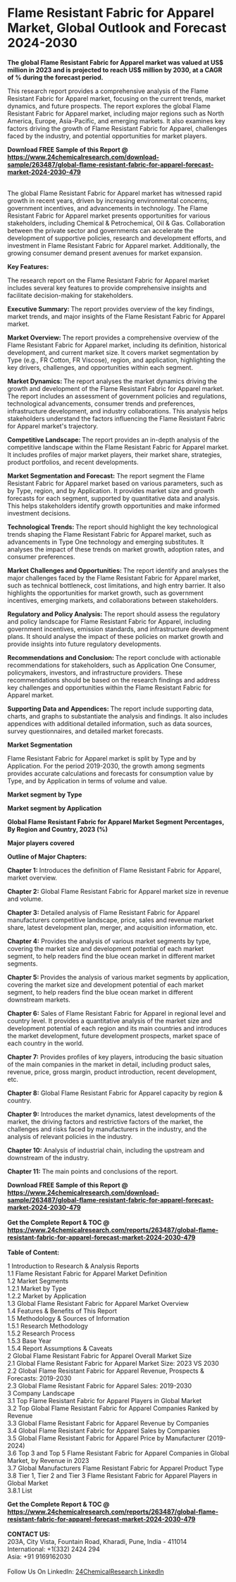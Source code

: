 <h1>Flame Resistant Fabric for Apparel Market, Global Outlook and Forecast 2024-2030</h1><p><strong>The global Flame Resistant Fabric for Apparel market was valued at US$ million in 2023 and is projected to reach US$ million by 2030, at a CAGR of % during the forecast period.</strong></p><p>
</p><p>This research report provides a comprehensive analysis of the Flame Resistant Fabric for Apparel market, focusing on the current trends, market dynamics, and future prospects. The report explores the global Flame Resistant Fabric for Apparel market, including major regions such as North America, Europe, Asia-Pacific, and emerging markets. It also examines key factors driving the growth of Flame Resistant Fabric for Apparel, challenges faced by the industry, and potential opportunities for market players.</p><div><b>Download FREE Sample of this Report @ 
            <a href="https://www.24chemicalresearch.com/download-sample/263487/global-flame-resistant-fabric-for-apparel-forecast-market-2024-2030-479">
            https://www.24chemicalresearch.com/download-sample/263487/global-flame-resistant-fabric-for-apparel-forecast-market-2024-2030-479</a></b></div><br><p>
The global Flame Resistant Fabric for Apparel market has witnessed rapid growth in recent years, driven by increasing environmental concerns, government incentives, and advancements in technology. The Flame Resistant Fabric for Apparel market presents opportunities for various stakeholders, including Chemical &amp; Petrochemical, Oil &amp; Gas. Collaboration between the private sector and governments can accelerate the development of supportive policies, research and development efforts, and investment in Flame Resistant Fabric for Apparel market. Additionally, the growing consumer demand present avenues for market expansion.</p><p>
</p><p>
<strong>Key Features:</strong></p><p>
The research report on the Flame Resistant Fabric for Apparel market includes several key features to provide comprehensive insights and facilitate decision-making for stakeholders.</p><p>
<strong>Executive Summary: </strong>The report provides overview of the key findings, market trends, and major insights of the Flame Resistant Fabric for Apparel market.</p><p>
<strong>Market Overview: </strong>The report provides a comprehensive overview of the Flame Resistant Fabric for Apparel market, including its definition, historical development, and current market size. It covers market segmentation by Type (e.g., FR Cotton, FR Viscose), region, and application, highlighting the key drivers, challenges, and opportunities within each segment.</p><p>
<strong>Market Dynamics: </strong>The report analyses the market dynamics driving the growth and development of the Flame Resistant Fabric for Apparel market. The report includes an assessment of government policies and regulations, technological advancements, consumer trends and preferences, infrastructure development, and industry collaborations. This analysis helps stakeholders understand the factors influencing the Flame Resistant Fabric for Apparel market's trajectory.</p><p>
<strong>Competitive Landscape: </strong>The report provides an in-depth analysis of the competitive landscape within the Flame Resistant Fabric for Apparel market. It includes profiles of major market players, their market share, strategies, product portfolios, and recent developments.</p><p>
<strong>Market Segmentation and Forecast:</strong> The report segment the Flame Resistant Fabric for Apparel market based on various parameters, such as by Type, region, and by Application. It provides market size and growth forecasts for each segment, supported by quantitative data and analysis. This helps stakeholders identify growth opportunities and make informed investment decisions.</p><p>
<strong>Technological Trends: </strong>The report should highlight the key technological trends shaping the Flame Resistant Fabric for Apparel market, such as advancements in Type One technology and emerging substitutes. It analyses the impact of these trends on market growth, adoption rates, and consumer preferences.</p><p>
<strong>Market Challenges and Opportunities: </strong>The report identify and analyses the major challenges faced by the Flame Resistant Fabric for Apparel market, such as technical bottleneck, cost limitations, and high entry barrier. It also highlights the opportunities for market growth, such as government incentives, emerging markets, and collaborations between stakeholders.</p><p>
<strong>Regulatory and Policy Analysis: </strong>The report should assess the regulatory and policy landscape for Flame Resistant Fabric for Apparel, including government incentives, emission standards, and infrastructure development plans. It should analyse the impact of these policies on market growth and provide insights into future regulatory developments.</p><p>
<strong>Recommendations and Conclusion: </strong>The report conclude with actionable recommendations for stakeholders, such as Application One Consumer, policymakers, investors, and infrastructure providers. These recommendations should be based on the research findings and address key challenges and opportunities within the Flame Resistant Fabric for Apparel market.</p><p>
<strong>Supporting Data and Appendices: </strong>The report include supporting data, charts, and graphs to substantiate the analysis and findings. It also includes appendices with additional detailed information, such as data sources, survey questionnaires, and detailed market forecasts.</p><p>
<strong>Market Segmentation</strong></p><p>
Flame Resistant Fabric for Apparel market is split by Type and by Application. For the period 2019-2030, the growth among segments provides accurate calculations and forecasts for consumption value by Type, and by Application in terms of volume and value.</p><p>
<strong>Market segment by Type</strong></p><p>
</p><p>
</p><p><strong>Market segment by Application</strong></p><p>
</p><p>
</p><p><strong>Global Flame Resistant Fabric for Apparel Market Segment Percentages, By Region and Country, 2023 (%)</strong></p><p>
</p><p>
<strong>Major players covered</strong></p><p>
</p><p>
</p><p><strong>Outline of Major Chapters:</strong></p><p>
<strong>Chapter 1: </strong>Introduces the definition of Flame Resistant Fabric for Apparel, market overview.</p><p>
<strong>Chapter 2:</strong> Global Flame Resistant Fabric for Apparel market size in revenue and volume.</p><p>
<strong>Chapter 3:</strong> Detailed analysis of Flame Resistant Fabric for Apparel manufacturers competitive landscape, price, sales and revenue market share, latest development plan, merger, and acquisition information, etc.</p><p>
<strong>Chapter 4:</strong> Provides the analysis of various market segments by type, covering the market size and development potential of each market segment, to help readers find the blue ocean market in different market segments.</p><p>
<strong>Chapter 5: </strong>Provides the analysis of various market segments by application, covering the market size and development potential of each market segment, to help readers find the blue ocean market in different downstream markets.</p><p>
<strong>Chapter 6:</strong> Sales of Flame Resistant Fabric for Apparel in regional level and country level. It provides a quantitative analysis of the market size and development potential of each region and its main countries and introduces the market development, future development prospects, market space of each country in the world.</p><p>
<strong>Chapter 7:</strong> Provides profiles of key players, introducing the basic situation of the main companies in the market in detail, including product sales, revenue, price, gross margin, product introduction, recent development, etc.</p><p>
<strong>Chapter 8:</strong> Global Flame Resistant Fabric for Apparel capacity by region &amp; country.</p><p>
<strong>Chapter 9:</strong> Introduces the market dynamics, latest developments of the market, the driving factors and restrictive factors of the market, the challenges and risks faced by manufacturers in the industry, and the analysis of relevant policies in the industry.</p><p>
<strong>Chapter 10:</strong> Analysis of industrial chain, including the upstream and downstream of the industry.</p><p>
<strong>Chapter 11:</strong> The main points and conclusions of the report.</p><div><b>Download FREE Sample of this Report @ 
            <a href="https://www.24chemicalresearch.com/download-sample/263487/global-flame-resistant-fabric-for-apparel-forecast-market-2024-2030-479">
            https://www.24chemicalresearch.com/download-sample/263487/global-flame-resistant-fabric-for-apparel-forecast-market-2024-2030-479</a></b></div><br><div><b>Get the Complete Report & TOC @ 
            <a href="https://www.24chemicalresearch.com/reports/263487/global-flame-resistant-fabric-for-apparel-forecast-market-2024-2030-479">
            https://www.24chemicalresearch.com/reports/263487/global-flame-resistant-fabric-for-apparel-forecast-market-2024-2030-479</a></b></div><br>
            <b>Table of Content:</b><p>1 Introduction to Research & Analysis Reports<br />
    1.1 Flame Resistant Fabric for Apparel Market Definition<br />
    1.2 Market Segments<br />
        1.2.1 Market by Type<br />
        1.2.2 Market by Application<br />
    1.3 Global Flame Resistant Fabric for Apparel Market Overview<br />
    1.4 Features & Benefits of This Report<br />
    1.5 Methodology & Sources of Information<br />
        1.5.1 Research Methodology<br />
        1.5.2 Research Process<br />
        1.5.3 Base Year<br />
        1.5.4 Report Assumptions & Caveats<br />
2 Global Flame Resistant Fabric for Apparel Overall Market Size<br />
    2.1 Global Flame Resistant Fabric for Apparel Market Size: 2023 VS 2030<br />
    2.2 Global Flame Resistant Fabric for Apparel Revenue, Prospects & Forecasts: 2019-2030<br />
    2.3 Global Flame Resistant Fabric for Apparel Sales: 2019-2030<br />
3 Company Landscape<br />
    3.1 Top Flame Resistant Fabric for Apparel Players in Global Market<br />
    3.2 Top Global Flame Resistant Fabric for Apparel Companies Ranked by Revenue<br />
    3.3 Global Flame Resistant Fabric for Apparel Revenue by Companies<br />
    3.4 Global Flame Resistant Fabric for Apparel Sales by Companies<br />
    3.5 Global Flame Resistant Fabric for Apparel Price by Manufacturer (2019-2024)<br />
    3.6 Top 3 and Top 5 Flame Resistant Fabric for Apparel Companies in Global Market, by Revenue in 2023<br />
    3.7 Global Manufacturers Flame Resistant Fabric for Apparel Product Type<br />
    3.8 Tier 1, Tier 2 and Tier 3 Flame Resistant Fabric for Apparel Players in Global Market<br />
        3.8.1 List</p><div><b>Get the Complete Report & TOC @ 
            <a href="https://www.24chemicalresearch.com/reports/263487/global-flame-resistant-fabric-for-apparel-forecast-market-2024-2030-479">
            https://www.24chemicalresearch.com/reports/263487/global-flame-resistant-fabric-for-apparel-forecast-market-2024-2030-479</a></b></div><br><b>CONTACT US:</b><br>
            203A, City Vista, Fountain Road, Kharadi, Pune, India - 411014<br>
            International: +1(332) 2424 294<br>
            Asia: +91 9169162030 <br><br>
            Follow Us On LinkedIn: <a href="https://www.linkedin.com/company/24chemicalresearch/">24ChemicalResearch LinkedIn</a>